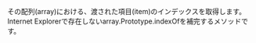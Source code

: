 その配列(array)における、渡された項目(item)のインデックスを取得します。 Internet Explorerで存在しないarray.Prototype.indexOfを補完するメソッドです。

